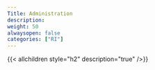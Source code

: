 ```yaml
---
Title: Administration
description:
weight: 50
alwaysopen: false
categories: ["RI"]
---
```

{{< allchildren style="h2" description="true" />}}
